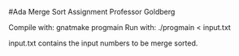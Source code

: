 #Ada Merge Sort Assignment
Professor Goldberg

Compile with: gnatmake progmain
Run with: ./progmain < input.txt

input.txt contains the input numbers to be merge sorted.
